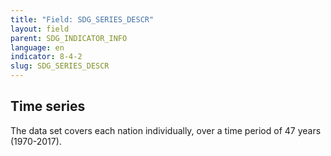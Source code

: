 ```yaml
---
title: "Field: SDG_SERIES_DESCR"
layout: field
parent: SDG_INDICATOR_INFO
language: en
indicator: 8-4-2
slug: SDG_SERIES_DESCR
---
```

## Time series

The data set covers each nation individually, over a time period of 47 years (1970-2017).